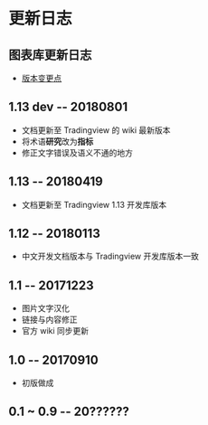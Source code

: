 # 更新日志

## 图表库更新日志

- [版本变更点](book/Breaking-changes.md)

## 1.13 dev -- 20180801

- 文档更新至 Tradingview 的 wiki 最新版本
- 将术语**研究**改为**指标**
- 修正文字错误及语义不通的地方

## 1.13 -- 20180419

- 文档更新至 Tradingview 1.13 开发库版本

## 1.12 -- 20180113

- 中文开发文档版本与 Tradingview 开发库版本一致

## 1.1 -- 20171223

- 图片文字汉化
- 链接与内容修正
- 官方 wiki 同步更新

## 1.0 -- 20170910

- 初版做成

## 0.1 ~ 0.9 -- 20??????

<!--stackedit_data:
eyJoaXN0b3J5IjpbMTE0MDI0MDk2MF19
-->
